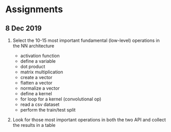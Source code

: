 # Assignments

## 8 Dec 2019

1. Select the 10-15 most important fundamental (low-level) operations in the NN architecture

    - activation function
    - define a variable
    - dot product
    - matrix multiplication
    - create a vector
    - flatten a vector
    - normalize a vector
    - define a kernel
    - for loop for a kernel (convolutional op)
    - read a csv dataset 
    - perform the train/test split 
    
1. Look for those most important operations in both the two API and collect the results in a table